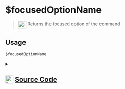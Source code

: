 # $focusedOptionName
> <img align="top" src="https://upload.wikimedia.org/wikipedia/commons/thumb/e/e4/Infobox_info_icon.svg/160px-Infobox_info_icon.svg.png?20150409153300" alt="image" width="25" height="auto"> Returns the focused option of the command
## Usage
```
$focusedOptionName
```
<details>
<summary>
    
## <img align="top" src="https://cdn4.iconfinder.com/data/icons/iconsimple-logotypes/512/github-512.png" alt="image" width="25" height="auto">  [Source Code](https://github.com/tryforge/ForgeScript-V2/blob/main/src/native/focusedOptionName.ts)
    
</summary>
    
```ts
import { NativeFunction, Return } from "../structures"

export default new NativeFunction({
    name: "$focusedOptionName",
    version: "1.0.6",
    description: "Returns the focused option of the command",
    unwrap: false,
    execute(ctx) {
        return this.success(
            ctx.interaction?.isAutocomplete() ? ctx.interaction.options.getFocused(true).name : undefined
        )
    },
})

```
    
</details>